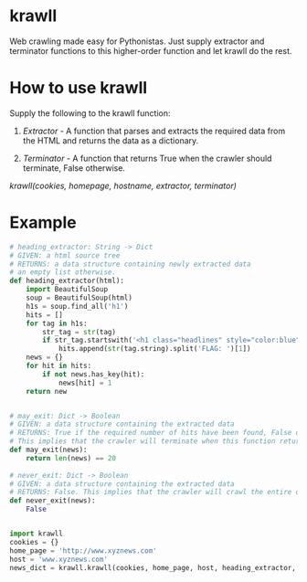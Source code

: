 # krawll
Web crawling made easy for Pythonistas. Just supply extractor and terminator functions to this higher-order function and let krawll do the rest.

# How to use krawll

Supply the following to the krawll function:

1. *Extractor* - A function that parses and extracts the required data from the HTML and returns the data as a dictionary.

2. *Terminator* - A function that returns True when the crawler should terminate, False otherwise.

_krawll(cookies, homepage, hostname, extractor, terminator)_

# Example

```python
# heading_extractor: String -> Dict
# GIVEN: a html source tree
# RETURNS: a data structure containing newly extracted data
# an empty list otherwise.
def heading_extractor(html):
	import BeautifulSoup
	soup = BeautifulSoup(html)
	h1s = soup.find_all('h1')
	hits = []
	for tag in h1s:
		str_tag = str(tag)
		if str_tag.startswith('<h1 class="headlines" style="color:blue">Breaking News: '):
			hits.append(str(tag.string).split('FLAG: ')[1])
	news = {}
	for hit in hits:
		if not news.has_key(hit):
			news[hit] = 1
	return new


# may_exit: Dict -> Boolean
# GIVEN: a data structure containing the extracted data
# RETURNS: True if the required number of hits have been found, False otherwise.
# This implies that the crawler will terminate when this function returns True.
def may_exit(news):
	return len(news) == 20
	
# never_exit: Dict -> Boolean
# GIVEN: a data structure containing the extracted data
# RETURNS: False. This implies that the crawler will crawl the entire domain.
def never_exit(news):
	False


import krawll
cookies = {}
home_page = 'http://www.xyznews.com'
host = 'www.xyznews.com'
news_dict = krawll.krawll(cookies, home_page, host, heading_extractor, may_exit)
```
